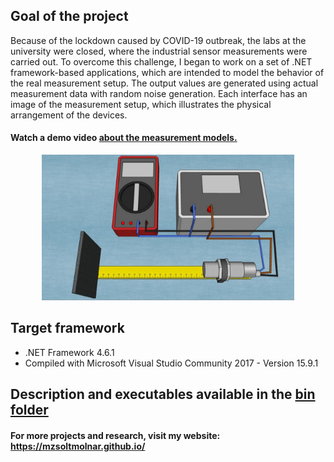 ## Goal of the project

Because of the lockdown caused by COVID-19 outbreak, the labs at the university were closed, where the industrial sensor measurements were carried out. To overcome this challenge, I began to work on a set of .NET framework-based applications, which are intended to model the behavior of the real measurement setup. The output values are generated using actual measurement data with random noise generation. Each interface has an image of the measurement setup, which illustrates the physical arrangement of the devices.

#### Watch a demo video [about the measurement models.](https://youtu.be/Uvth-PDN3w4)

<p align="center">
<img width=80% height=80% src="/resources/github-cover.jpg">
</p>

## Target framework
- .NET Framework 4.6.1
- Compiled with Microsoft Visual Studio Community 2017 - Version 15.9.1 



## Description and executables available in the [bin folder](https://github.com/zsoltmo/Measurement-Modeling/tree/master/bin)

#### For more projects and research, visit my website: https://mzsoltmolnar.github.io/
 

